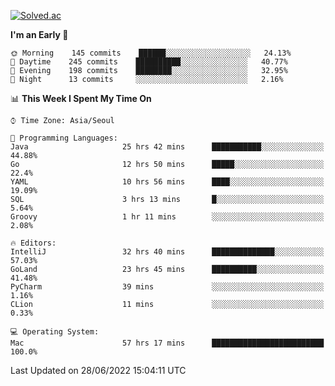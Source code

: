 [![Solved.ac](http://mazassumnida.wtf/api/v2/generate_badge?boj=kuckjwi)](https://solved.ac/kuckjwi)
<!--START_SECTION:waka-->
**I'm an Early 🐤** 

```text
🌞 Morning    145 commits    ██████░░░░░░░░░░░░░░░░░░░   24.13% 
🌆 Daytime    245 commits    ██████████░░░░░░░░░░░░░░░   40.77% 
🌃 Evening    198 commits    ████████░░░░░░░░░░░░░░░░░   32.95% 
🌙 Night      13 commits     ░░░░░░░░░░░░░░░░░░░░░░░░░   2.16%

```


📊 **This Week I Spent My Time On** 

```text
⌚︎ Time Zone: Asia/Seoul

💬 Programming Languages: 
Java                     25 hrs 42 mins      ███████████░░░░░░░░░░░░░░   44.88% 
Go                       12 hrs 50 mins      █████░░░░░░░░░░░░░░░░░░░░   22.4% 
YAML                     10 hrs 56 mins      ████░░░░░░░░░░░░░░░░░░░░░   19.09% 
SQL                      3 hrs 13 mins       █░░░░░░░░░░░░░░░░░░░░░░░░   5.64% 
Groovy                   1 hr 11 mins        ░░░░░░░░░░░░░░░░░░░░░░░░░   2.08%

🔥 Editors: 
IntelliJ                 32 hrs 40 mins      ██████████████░░░░░░░░░░░   57.03% 
GoLand                   23 hrs 45 mins      ██████████░░░░░░░░░░░░░░░   41.48% 
PyCharm                  39 mins             ░░░░░░░░░░░░░░░░░░░░░░░░░   1.16% 
CLion                    11 mins             ░░░░░░░░░░░░░░░░░░░░░░░░░   0.33%

💻 Operating System: 
Mac                      57 hrs 17 mins      █████████████████████████   100.0%

```


 Last Updated on 28/06/2022 15:04:11 UTC
<!--END_SECTION:waka-->

